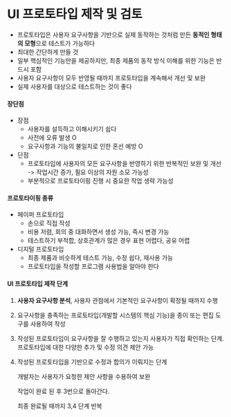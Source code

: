 # UI 프로토타입 제작 및 검토

- 프로토타입은 사용자 요구사항을 기반으로 실제 동작하는 것처럼 만든 **동적인 형태의 모형**으로 테스트가 가능하다
- 최대한 간단하게 만들 것
- 일부 핵심적인 기능만을 제공하지만, 최종 제품의 동작 방식 이해를 위한 기능은 반드시 포함
- 사용자 요구사항이 모두 반영될 때까지 프로토타입을 계속해서 개선 및 보완
- 실제 사용자를 대상으로 테스트하는 것이 좋다



#### 장단점

- 장점
  - 사용자를 설득하고 이해시키기 쉽다
  - 사전에 오류 발생 O
  - 요구사항과 기능의 불일치로 인한 혼선 예방 O
- 단점
  - 프로토타입에 사용자의 모든 요구사항을 반영하기 위한 반복적인 보완 및 개선 -> 작업시간 증가,  필요 이상의 자원 소모 가능성
  - 부분적으로 프로토타이핑 진행 시 중요한 작업 생략 가능성



#### 프로토타이핑 종류

- 페이퍼 프로토타입
  - 손으로 직접 작성
  - 비용 저렴, 회의 중 대화하면서 생성 가능, 즉시 변경 가능
  - 테스트하기 부적합, 상호관계가 많은 경우 표현 어렵다, 공유 어렵
- 디지털 프로토타입
  - 최종 제품과 비슷하게 테스트 가능, 수정 쉽다, 재사용 가능
  - 프로토타입을 작성할 프로그램 사용법을 알아야 한다



#### UI 프로토타입 제작 단계

1. **사용자 요구사항 분석**, 사용자 관점에서 기본적인 요구사항이 확정될 때까지 수행

2. 요구사항을 충족하는 프로토타입(개발할 시스템의 핵심 기능)을 종이 또는 편집 도구를 사용하여 작성

3. 작성된 프로토타입이 요구사항을 잘 수행하고 있는지 사용자가 직접 확인하는 단계. 프로토타입에 대한 다양한 추가 및 수정 의견 제안 가능

4. 작성된 프로토타입을 기반으로 수정과 합의가 이뤄지는 단계

   개발자는 사용자가 요청한 제안 사항을 수용하여 보완

   작업이 완료 된 후 3번으로 돌아간다.

   최종 완료될 때까지 3,4 단계 반복
